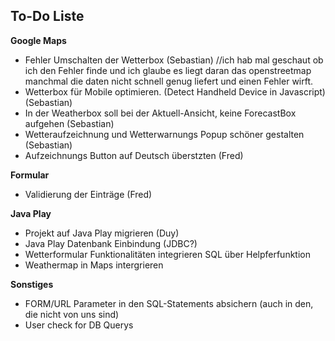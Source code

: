 <h2>To-Do Liste</h2>

<b>Google Maps</b>
<ul>
<li>Fehler Umschalten der Wetterbox (Sebastian) //ich hab mal geschaut ob ich den Fehler finde und ich glaube es liegt daran das openstreetmap manchmal die daten nicht schnell genug liefert und einen Fehler wirft.</li>
<li>Wetterbox für Mobile optimieren. (Detect Handheld Device in Javascript) (Sebastian) </li>
<li>In der Weatherbox soll bei der Aktuell-Ansicht, keine ForecastBox aufgehen (Sebastian) </li>
<li>Wetteraufzeichnung und Wetterwarnungs Popup schöner gestalten (Sebastian)</li>
<li>Aufzeichnungs Button auf Deutsch überstzten (Fred)</li>
</ul>

<b>Formular</b>
<ul>
<li>Validierung der Einträge (Fred)</li>
</ul>

<b>Java Play</b>
<ul>
<li>Projekt auf Java Play migrieren (Duy)</li>
<li>Java Play Datenbank Einbindung (JDBC?)</li>
<li>Wetterformular Funktionalitäten integrieren SQL über Helpferfunktion</li>
<li>Weathermap in Maps intergrieren</li>
</ul>


<b>Sonstiges</b>
<ul>
<li>FORM/URL Parameter in den SQL-Statements absichern (auch in den, die nicht von uns sind)</li>
<li>User check for DB Querys  </li>
</ul>
